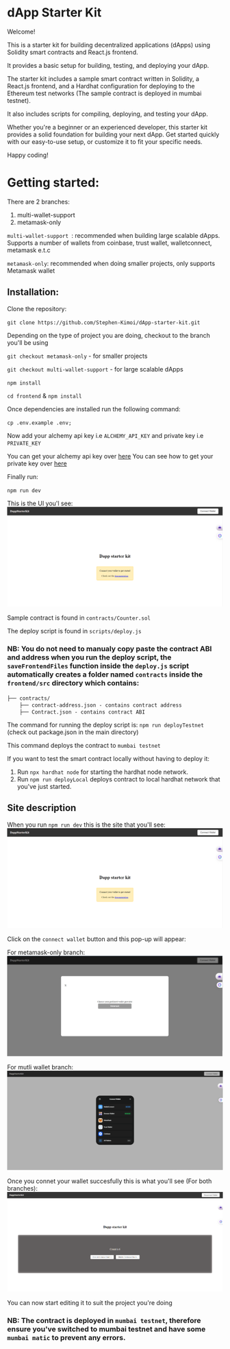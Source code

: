 # dApp Starter Kit

Welcome! 

This is a starter kit for building decentralized applications (dApps) using Solidity smart contracts and React.js frontend. 

It provides a basic setup for building, testing, and deploying your dApp.

The starter kit includes a sample smart contract written in Solidity, a React.js frontend, and a Hardhat configuration for deploying to the Ethereum test networks (The sample contract is deployed in mumbai testnet). 

It also includes scripts for compiling, deploying, and testing your dApp.

Whether you're a beginner or an experienced developer, this starter kit provides a solid foundation for building your next dApp. Get started quickly with our easy-to-use setup, or customize it to fit your specific needs.

Happy coding!

# Getting started: 
There are 2 branches:
1. multi-wallet-support 
2. metamask-only 

`multi-wallet-support `: recommended when building large scalable dApps. Supports a number of wallets from coinbase, trust wallet, walletconnect, metamask e.t.c

`metamask-only`: recommended when doing smaller projects, only supports Metamask wallet

## Installation: 

Clone the repository:

`git clone https://github.com/Stephen-Kimoi/dApp-starter-kit.git` 

Depending on the type of project you are doing, checkout to the branch you'll be using

`git checkout metamask-only`  - for smaller projects 

`git checkout multi-wallet-support` - for large scalable dApps 

`npm install` 

`cd frontend` & `npm install` 

Once dependencies are installed run the following command:

`cp .env.example .env; `

Now add your alchemy api key i.e `ALCHEMY_API_KEY` and private key i.e `PRIVATE_KEY`

You can get your alchemy api key over [here](https://www.alchemyapi.io/) 
You can see how to get your private key over [here](https://support.metamask.io/hc/en-us/articles/360015289632-How-to-export-an-account-s-private-key)

Finally run: 

`npm run dev`  

This is the UI you'l see: 
![UI](./Images/UI.png)

<!-- Link to demo: 
https://www.loom.com/share/512ac2e1e464495b903f8c49573f2ce9 -->

Sample contract is found in `contracts/Counter.sol`

The deploy script is found in `scripts/deploy.js` 

### NB: You do not need to manualy copy paste the contract ABI and address when you run the deploy script, the `saveFrontendFiles` function inside the `deploy.js` script automatically creates a folder named `contracts` inside the `frontend/src` directory which contains: 
```
├── contracts/ 
    ├── contract-address.json - contains contract address 
    ├── Contract.json - contains contract ABI
``` 

The command for running the deploy script is: 
`npm run deployTestnet` (check out package.json in the main directory)

This command deploys the contract to `mumbai testnet` 

If you want to test the smart contract locally without having to deploy it: 
1. Run `npx hardhat node` for starting the hardhat node network. 
2. Run `npm run deployLocal` deploys contract to local hardhat network that you've just started. 

## Site description 

When you run `npm run dev` this is the site that you'll see: 
![UI](./Images/UI.png)

Click on the `connect wallet` button and this pop-up will appear: 

For metamask-only branch: 
![Pop Up UI](./Images/WalletPopup.png)

For mutli wallet branch: 
![Pop Up UI](./Images/WagmiWalletPopup.png)


Once you connet your wallet succesfully this is what you'll see (For both branches): 
![Landing site](./Images/LandingPage.png)

You can now start editing it to suit the project you're doing

### NB: The contract is deployed in `mumbai testnet`, therefore ensure you've switched to mumbai testnet and have some `mumbai matic` to prevent any errors. 

<!-- ## Functions description:

### Wallet Connection: 
We are using `Ether js` to connect to our wallets. 

Function for connecting wallet can be found in the `frontend/src/ConnectWallet/ConnectWallet.js` directory


``` 
├── frontend/ 
│    ... 
│    └── src/ 
│    ... 
│       ├── ConnectWallet/ 
│           ├── ConnectWallet.js 
``` 

The wallet provider that has been configured in the project is `Metamask`

### Navbar.jsx 
The file can be located in the `frontend/src/components/Navbar/Navbar.jsx` 

File path: 
``` 
├── frontend/ 
│    ... 
│    └── src/ 
│    ... 
│       ├── components/ 
│           ...
│           ├── Navbar
|               ├── Navbar.jsx
``` 
When you click the `connectWallet` button, a modal pop-up containing button for connecting to Metamask

Once you've connected your wallet, 2 buttons appear: 
1. Disconnect - for disconnecting the wallet 
2. Sliced address - contains address of the connected wallet

### ConnectWalletModal.jsx 
This is where the wallet connection takes place. 

The main function for connecting the wallet can be found within the `handleMetamaskSignUp` function.  

The `renderConnectors` function on line 47 displays the Metamask wallet connector button.  

Once the wallet is connected, the `Header` component appears. 

### Header.jsx 
This is where we call and perform actions to the deployed smart contract. 

We first import the `contractInstance` from the `frontend/src/ContractInstance/ContractInstance` directory. 

```
import contractInstance from '../../ContractInstance/ContractInstance';
```

We are performing the contract write operation normally using ethers js

We call the `set` function from the `simpleStorgae` contract instance gotten from the `contractInstance` import.  -->


















